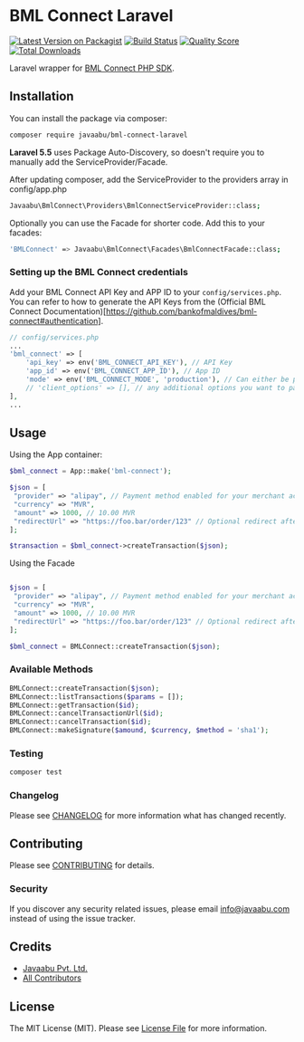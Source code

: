 # BML Connect Laravel

[![Latest Version on Packagist](https://img.shields.io/packagist/v/javaabu/bml-connect-laravel.svg?style=flat-square)](https://packagist.org/packages/javaabu/bml-connect-laravel)
[![Build Status](https://img.shields.io/travis/javaabu/bml-connect-laravel/master.svg?style=flat-square)](https://travis-ci.org/javaabu/bml-connect-laravel)
[![Quality Score](https://img.shields.io/scrutinizer/g/javaabu/bml-connect-laravel.svg?style=flat-square)](https://scrutinizer-ci.com/g/javaabu/bml-connect-laravel)
[![Total Downloads](https://img.shields.io/packagist/dt/javaabu/bml-connect-laravel.svg?style=flat-square)](https://packagist.org/packages/javaabu/bml-connect-laravel)

Laravel wrapper for [BML Connect PHP SDK](https://github.com/bankofmaldives/bml-connect-php).

## Installation

You can install the package via composer:

``` bash
composer require javaabu/bml-connect-laravel
```

**Laravel 5.5** uses Package Auto-Discovery, so doesn't require you to manually add the ServiceProvider/Facade.

After updating composer, add the ServiceProvider to the providers array in config/app.php

``` bash
Javaabu\BmlConnect\Providers\BmlConnectServiceProvider::class;
```

Optionally you can use the Facade for shorter code. Add this to your facades:

``` bash
'BMLConnect' => Javaabu\BmlConnect\Facades\BmlConnectFacade::class;
```

### Setting up the BML Connect credentials

Add your BML Connect API Key and APP ID to your `config/services.php`.
You can refer to how to generate the API Keys from the (Official BML Connect Documentation)[https://github.com/bankofmaldives/bml-connect#authentication].

``` php
// config/services.php
...
'bml_connect' => [
    'api_key' => env('BML_CONNECT_API_KEY'), // API Key 
    'app_id' => env('BML_CONNECT_APP_ID'), // App ID
    'mode' => env('BML_CONNECT_MODE', 'production'), // Can either be production or sandbox
    // 'client_options' => [], // any additional options you want to pass to the GuzzleHttp client                           
],
...
```

## Usage

Using the App container:

 
``` php
$bml_connect = App::make('bml-connect');

$json = [
 "provider" => "alipay", // Payment method enabled for your merchant account such as bcmc, alipay, card
 "currency" => "MVR",
 "amount" => 1000, // 10.00 MVR
 "redirectUrl" => "https://foo.bar/order/123" // Optional redirect after payment completion
];

$transaction = $bml_connect->createTransaction($json);
```

Using the Facade

``` php

$json = [
 "provider" => "alipay", // Payment method enabled for your merchant account such as bcmc, alipay, card
 "currency" => "MVR",
 "amount" => 1000, // 10.00 MVR
 "redirectUrl" => "https://foo.bar/order/123" // Optional redirect after payment completion
];

$bml_connect = BMLConnect::createTransaction($json);
```

### Available Methods

``` php
BMLConnect::createTransaction($json);
BMLConnect::listTransactions($params = []);
BMLConnect::getTransaction($id);
BMLConnect::cancelTransactionUrl($id);
BMLConnect::cancelTransaction($id);
BMLConnect::makeSignature($amound, $currency, $method = 'sha1');
```

### Testing

``` bash
composer test
```

### Changelog

Please see [CHANGELOG](CHANGELOG.md) for more information what has changed recently.

## Contributing

Please see [CONTRIBUTING](CONTRIBUTING.md) for details.

### Security

If you discover any security related issues, please email info@javaabu.com instead of using the issue tracker.

## Credits

- [Javaabu Pvt. Ltd.](https://github.com/javaabu)
- [All Contributors](../../contributors)

## License

The MIT License (MIT). Please see [License File](LICENSE.md) for more information.
